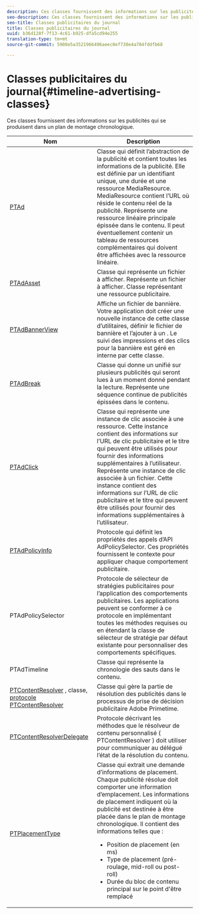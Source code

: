```yaml
---
description: Ces classes fournissent des informations sur les publicités qui se produisent dans un plan de montage chronologique.
seo-description: Ces classes fournissent des informations sur les publicités qui se produisent dans un plan de montage chronologique.
seo-title: Classes publicitaires du journal
title: Classes publicitaires du journal
uuid: b36d128f-7f13-4c61-b925-dfa5cd94e255
translation-type: tm+mt
source-git-commit: 5908e5a3521966496aeec0ef730e4a704fddfb68

---
```



# Classes publicitaires du journal{#timeline-advertising-classes}

Ces classes fournissent des informations sur les publicités qui se produisent dans un plan de montage chronologique.

<table frame="all" colsep="1" rowsep="1" id="table_1A59E777BA99466793D586286F19E933"> 
 <thead> 
  <tr rowsep="1"> 
   <th colname="1" class="entry"> Nom </th> 
   <th colname="2" class="entry"> Description </th> 
  </tr> 
 </thead>
 <tbody> 
  <tr rowsep="1"> 
   <td colname="1"><a href="https://help.adobe.com/en_US/primetime/api/psdk/appledoc/Classes/PTAd.html" format="html" scope="external"> PTAd</a> </td> 
   <td colname="2">Classe qui définit l’abstraction de la publicité et contient toutes les informations de la publicité. Elle est définie par un identifiant unique, une durée et une ressource MediaResource. MediaResource contient l’URL où réside le contenu réel de la publicité. 
    <ph>
      Représente une ressource linéaire principale épissée dans le contenu. Il peut éventuellement contenir un tableau de ressources complémentaires qui doivent être affichées avec la ressource linéaire.
    </ph> </td> 
  </tr> 
  <tr rowsep="1"> 
   <td colname="1"> <a href="https://help.adobe.com/en_US/primetime/api/psdk/appledoc/Classes/PTAdAsset.html" format="html" scope="external"> PTAdAsset</a> </td> 
   <td colname="2">Classe qui représente un fichier à afficher. 
    <ph>
      Représente un fichier à afficher.
    </ph> 
    <ph>
      Classe représentant une ressource publicitaire.
    </ph> </td> 
  </tr> 
  <tr rowsep="1"> 
   <td colname="1"><a href="https://help.adobe.com/en_US/primetime/api/psdk/appledoc/Classes/PTAdBannerView.html" format="html" scope="external"> PTAdBannerView</a> </td> 
   <td colname="2">
    <ph>
      Affiche un fichier de bannière. Votre application doit créer une nouvelle instance de cette classe d’utilitaires, définir le fichier de bannière et l’ajouter à un . Le suivi des impressions et des clics pour la bannière est géré en interne par cette classe.
    </ph> </td> 
  </tr> 
  <tr rowsep="1"> 
   <td colname="1"> <a href="https://help.adobe.com/en_US/primetime/api/psdk/appledoc/Classes/PTAdBreak.html" format="html" scope="external"> PTAdBreak</a> </td> 
   <td colname="2">Classe qui donne un  unifié sur plusieurs publicités qui seront lues à un moment donné pendant la lecture. 
    <ph>
      Représente une séquence continue de publicités épissées dans le contenu.
    </ph> </td> 
  </tr> 
  <tr rowsep="1"> 
   <td colname="1"> <a href="https://help.adobe.com/en_US/primetime/api/psdk/appledoc/Classes/PTAdClick.html" format="html" scope="external"> PTAdClick</a> </td> 
   <td colname="2">Classe qui représente une instance de clic associée à une ressource. Cette instance contient des informations sur l’URL de clic publicitaire et le titre qui peuvent être utilisés pour fournir des informations supplémentaires à l’utilisateur. 
    <ph>
      Représente une instance de clic associée à un fichier. Cette instance contient des informations sur l’URL de clic publicitaire et le titre qui peuvent être utilisés pour fournir des informations supplémentaires à l’utilisateur.
    </ph> </td> 
  </tr> 
  <tr rowsep="1"> 
   <td colname="1"><a href="https://help.adobe.com/en_US/primetime/api/psdk/appledoc/Classes/PTAdPolicyInfo.html" format="html" scope="external"> PTAdPolicyInfo</a> </td> 
   <td colname="2"> Protocole qui définit les propriétés des appels d’API AdPolicySelector. Ces propriétés fournissent le contexte pour appliquer chaque comportement publicitaire. </td> 
  </tr> 
  <tr rowsep="1"> 
   <td colname="1">PTAdPolicySelector</td> 
   <td colname="2"> Protocole de sélecteur de stratégies publicitaires pour l’application des comportements publicitaires. Les applications peuvent se conformer à ce protocole en implémentant toutes les méthodes requises ou en étendant la classe de sélecteur de stratégie par défaut existante pour personnaliser des comportements spécifiques. </td> 
  </tr> 
  <tr rowsep="1"> 
   <td colname="1"> PTAdTimeline</td> 
   <td colname="2"> Classe qui représente la chronologie des sauts dans le contenu. </td> 
  </tr> 
  <tr rowsep="1"> 
   <td colname="1"> 
    <ph>
     <a href="https://help.adobe.com/en_US/primetime/api/psdk/appledoc/Classes/PTContentResolver.html" format="html" scope="external"> PTContentResolver</a> , classe, <a href="https://help.adobe.com/en_US/primetime/api/psdk/appledoc/Protocols/PTContentResolver.html" format="html" scope="external"> protocole PTContentResolver</a>
    </ph> </td> 
   <td colname="2"> Classe qui gère la partie de résolution des publicités dans le processus de prise de décision publicitaire Adobe Primetime. </td> 
  </tr> 
  <tr rowsep="1"> 
   <td colname="1"><a href="https://help.adobe.com/en_US/primetime/api/psdk/appledoc/Protocols/PTContentResolverDelegate.html" format="html" scope="external"> PTContentResolverDelegate</a> </td> 
   <td colname="2"> Protocole décrivant les méthodes que le résolveur de contenu personnalisé ( <span class="codeph"> PTContentResolver</span> ) doit utiliser pour communiquer au délégué l’état de la résolution du contenu. </td> 
  </tr> 
  <tr rowsep="0"> 
   <td colname="1"> <a href="https://help.adobe.com/en_US/primetime/api/psdk/appledoc/Constants/PTPlacementType.html" format="html" scope="external"> PTPlacementType</a> </td> 
   <td colname="2">Classe qui extrait une demande d’informations de placement. Chaque publicité résolue doit comporter une information d’emplacement. Les informations de placement indiquent où la publicité est destinée à être placée dans le plan de montage chronologique. Il contient des informations telles que : 
    <ul id="ul_A9105A78F0C24488BCD5E3F2EE62A3EE"> 
     <li id="li_01E968A4330D4B40BA1EB6F4A6000FFD">Position de placement (en ms) </li> 
     <li id="li_A3DC9498BEE14FBA9E7A5D26874F3984">Type de placement (pré-roulage, mid-roll ou post-roll) </li> 
     <li id="li_4B9094DD318B4792854A377CC6064232">Durée du bloc de contenu principal sur le point d'être remplacé </li> 
    </ul> </td> 
  </tr> 
 </tbody> 
</table>


